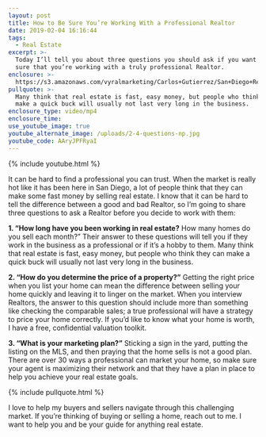```yaml
---
layout: post
title: How to Be Sure You’re Working With a Professional Realtor
date: 2019-02-04 16:16:44
tags:
  - Real Estate
excerpt: >-
  Today I’ll tell you about three questions you should ask if you want to be
  sure that you’re working with a truly professional Realtor.
enclosure: >-
  https://s3.amazonaws.com/vyralmarketing/Carlos+Gutierrez/San+Diego+Real+Estate+Agent-+How+to+Be+Sure+Youre+Working+With+a+Professional+Realtor.mp4
pullquote: >-
  Many think that real estate is fast, easy money, but people who think they can
  make a quick buck will usually not last very long in the business.
enclosure_type: video/mp4
enclosure_time:
use_youtube_image: true
youtube_alternate_image: /uploads/2-4-questions-np.jpg
youtube_code: AAryJPFRyaI
---
```


{% include youtube.html %}

It can be hard to find a professional you can trust. When the market is really hot like it has been here in San Diego, a lot of people think that they can make some fast money by selling real estate. I know that it can be hard to tell the difference between a good and bad Realtor, so I’m going to share three questions to ask a Realtor before you decide to work with them:

**1. “How long have you been working in real estate?** How many homes do you sell each month?” Their answer to these questions will tell you if they work in the business as a professional or if it’s a hobby to them. Many think that real estate is fast, easy money, but people who think they can make a quick buck will usually not last very long in the business.

**2. “How do you determine the price of a property?”** Getting the right price when you list your home can mean the difference between selling your home quickly and leaving it to linger on the market. When you interview Realtors, the answer to this question should include more than something like checking the comparable sales; a true professional will have a strategy to price your home correctly. If you’d like to know what your home is worth, I have a free, confidential valuation toolkit.

**3. “What is your marketing plan?”** Sticking a sign in the yard, putting the listing on the MLS, and then praying that the home sells is not a good plan. There are over 30 ways a professional can market your home, so make sure your agent is maximizing their network and that they have a plan in place to help you achieve your real estate goals.

{% include pullquote.html %}

I love to help my buyers and sellers navigate through this challenging market. If you’re thinking of buying or selling a home, reach out to me. I want to help you and be your guide for anything real estate.